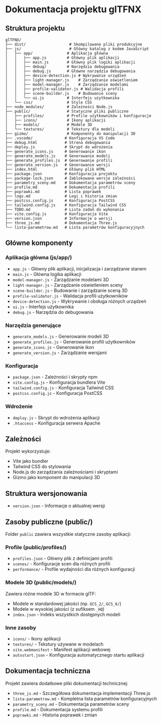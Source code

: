 # Dokumentacja projektu glTFNX

## Struktura projektu

```
glTFNX/
├── dist/                   # Skompilowane pliki produkcyjne
├── js/                     # Główny katalog z kodem JavaScript
│   ├── app/               # Aplikacja główna
│   │   ├── app.js         # Główny plik aplikacji
│   │   ├── main.js        # Główny plik logiki aplikacji
│   │   ├── debug/         # Narzędzia debugowania
│   │   ├── debug.js       # Główne narzędzia debugowania
│   │   ├── device-detection.js # Wykrywanie urządzeń
│   │   ├── light-manager.js    # Zarządzanie oświetleniem
│   │   ├── model-manager.js    # Zarządzanie modelami
│   │   ├── profile-validator.js # Walidacja profili
│   │   ├── scene-builder.js    # Budowanie sceny
│   │   └── ui.js          # Interfejs użytkownika
│   └── css/               # Style CSS
├── node_modules/          # Zależności Node.js
├── public/                # Statyczne pliki publiczne
│   ├── profiles/          # Profile użytkowników i konfiguracje
│   ├── icons/             # Ikony aplikacji
│   ├── models/            # Modele 3D
│   └── textures/          # Tekstury dla modeli
├── gizmo/                 # Komponenty do manipulacji 3D
├── .vscode/              # Konfiguracja VS Code
├── debug.html            # Strona debugowania
├── deploy.js             # Skrypt do wdrożenia
├── generate_icons.js     # Generowanie ikon
├── generate_models.js    # Generowanie modeli
├── generate_profiles.js  # Generowanie profili
├── generate_version.js   # Generowanie wersji
├── index.html            # Główny plik HTML
├── package.json          # Konfiguracja projektu
├── package-lock.json     # Zablokowane wersje zależności
├── parametry_sceny.md    # Dokumentacja parametrów sceny
├── profile.md            # Dokumentacja profili
├── poprawki.md           # Lista poprawek
├── logs.md               # Logi i historia zmian
├── postcss.config.js     # Konfiguracja PostCSS
├── tailwind.config.js    # Konfiguracja Tailwind CSS
├── TODO.md               # Lista zadań do wykonania
├── vite.config.js        # Konfiguracja Vite
├── version.json          # Informacje o wersji
├── three_js.md           # Dokumentacja Three.js
└── lista-parametrow.md   # Lista parametrów konfiguracyjnych
```

## Główne komponenty

### Aplikacja główna (js/app/)

- `app.js` - Główny plik aplikacji, inicjalizacja i zarządzanie stanem
- `main.js` - Główna logika aplikacji
- `model-manager.js` - Zarządzanie modelami 3D
- `light-manager.js` - Zarządzanie oświetleniem sceny
- `scene-builder.js` - Budowanie i zarządzanie sceną 3D
- `profile-validator.js` - Walidacja profili użytkowników
- `device-detection.js` - Wykrywanie i obsługa różnych urządzeń
- `ui.js` - Interfejs użytkownika
- `debug.js` - Narzędzia do debugowania

### Narzędzia generujące

- `generate_models.js` - Generowanie modeli 3D
- `generate_profiles.js` - Generowanie profili użytkowników
- `generate_icons.js` - Generowanie ikon
- `generate_version.js` - Zarządzanie wersjami

### Konfiguracja

- `package.json` - Zależności i skrypty npm
- `vite.config.js` - Konfiguracja bundlera Vite
- `tailwind.config.js` - Konfiguracja Tailwind CSS
- `postcss.config.js` - Konfiguracja PostCSS

### Wdrożenie

- `deploy.js` - Skrypt do wdrożenia aplikacji
- `.htaccess` - Konfiguracja serwera Apache

## Zależności

Projekt wykorzystuje:

- Vite jako bundler
- Tailwind CSS do stylowania
- Node.js do zarządzania zależnościami i skryptami
- Gizmo jako komponent do manipulacji 3D

## Struktura wersjonowania

- `version.json` - Informacje o aktualnej wersji

## Zasoby publiczne (public/)

Folder `public` zawiera wszystkie statyczne zasoby aplikacji:

### Profile (public/profiles/)

- `profiles.json` - Główny plik z definicjami profili
- `scenes/` - Konfiguracje scen dla różnych profili
- `performance/` - Profile wydajności dla różnych konfiguracji

### Modele 3D (public/models/)

Zawiera różne modele 3D w formacie glTF:

- Modele w standardowej jakości (np. `GCS_2/`, `GCS_6/`)
- Modele w wysokiej jakości (z sufiksem `_HQ`)
- `index.json` - Indeks wszystkich dostępnych modeli

### Inne zasoby

- `icons/` - Ikony aplikacji
- `textures/` - Tekstury używane w modelach
- `site.webmanifest` - Manifest aplikacji webowej
- `autostart.json` - Konfiguracja automatycznego startu aplikacji

## Dokumentacja techniczna

Projekt zawiera dodatkowe pliki dokumentacji technicznej:

- `three_js.md` - Szczegółowa dokumentacja implementacji Three.js
- `lista-parametrow.md` - Kompletna lista parametrów konfiguracyjnych
- `parametry_sceny.md` - Dokumentacja parametrów sceny
- `profile.md` - Dokumentacja systemu profili
- `poprawki.md` - Historia poprawek i zmian
